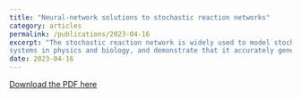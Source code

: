 ```yaml
---
title: "Neural-network solutions to stochastic reaction networks"
category: articles
permalink: /publications/2023-04-16
excerpt: "The stochastic reaction network is widely used to model stochastic processes in physics, chemistry and biology. However, the size of the state space increases exponentially with the number of species, making it challenging to investigate the time evolution of the chemical master equation for the reaction network. Here, we propose a machine-learning approach using the variational autoregressive network to solve the chemical master equation. The approach is based on the reinforcement learning framework and does not require any data simulated in prior by another method. Different from simulating single trajectories, the proposed approach tracks the time evolution of the joint probability distribution in the state space of species counts, and supports direct sampling of con-figurations and computing their normalized joint probabilities. We apply the approach to various
systems in physics and biology, and demonstrate that it accurately generates the probability distribution over time in the genetic toggle switch, the early life self-replicator, the epidemic model and the intracellular signaling cascade. The variational autoregressive network exhibits a plasticity in representing the multimodal distribution by feedback regulations, cooperates with the conservation law, enables time-dependent reaction rates, and is efficient for high-dimensional reaction networks with allowing a flexible upper count limit. The results suggest a general approach to investigate stochastic reaction networks based on modern machine learning."
date: 2023-04-16
---
```


[Download the PDF here](https://github.com/jamestang23/jamestang23.github.io/blob/master/2.pdf)
